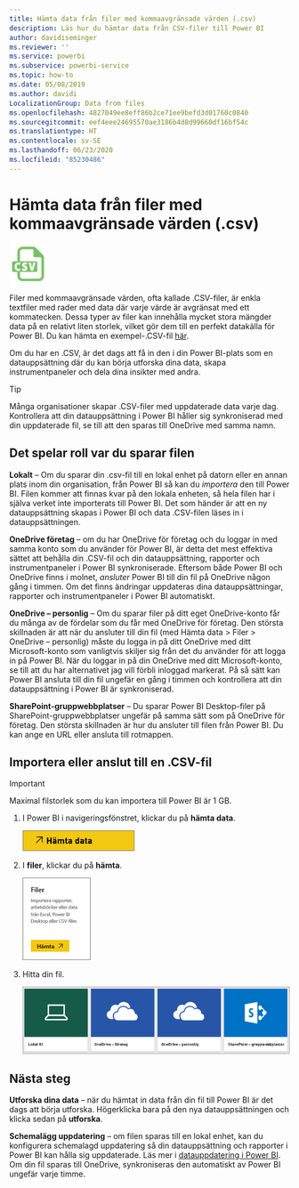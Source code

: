 ```yaml
---
title: Hämta data från filer med kommaavgränsade värden (.csv)
description: Läs hur du hämtar data från CSV-filer till Power BI
author: davidiseminger
ms.reviewer: ''
ms.service: powerbi
ms.subservice: powerbi-service
ms.topic: how-to
ms.date: 05/08/2019
ms.author: davidi
LocalizationGroup: Data from files
ms.openlocfilehash: 4827049ee8eff86b2ce71ee9befd3d01760c0840
ms.sourcegitcommit: eef4eee24695570ae3186b4d8d99660df16bf54c
ms.translationtype: HT
ms.contentlocale: sv-SE
ms.lasthandoff: 06/23/2020
ms.locfileid: "85230486"
---
```

# <a name="get-data-from-comma-separated-value-csv-files"></a>Hämta data från filer med kommaavgränsade värden (.csv)
![](media/service-comma-separated-value-files/csv_icon.png)

Filer med kommaavgränsade värden, ofta kallade .CSV-filer, är enkla textfiler med rader med data där varje värde är avgränsat med ett kommatecken. Dessa typer av filer kan innehålla mycket stora mängder data på en relativt liten storlek, vilket gör dem till en perfekt datakälla för Power BI. Du kan hämta en exempel-.CSV-fil [här](https://go.microsoft.com/fwlink/?LinkID=619356).

Om du har en .CSV, är det dags att få in den i din Power BI-plats som en datauppsättning där du kan börja utforska dina data, skapa instrumentpaneler och dela dina insikter med andra.

>[!TIP]
>Många organisationer skapar .CSV-filer med uppdaterade data varje dag. Kontrollera att din datauppsättning i Power BI håller sig synkroniserad med din uppdaterade fil, se till att den sparas till OneDrive med samma namn.

## <a name="where-your-file-is-saved-makes-a-difference"></a>Det spelar roll var du sparar filen
**Lokalt** – Om du sparar din .csv-fil till en lokal enhet på datorn eller en annan plats inom din organisation, från Power BI så kan du *importera* den till Power BI. Filen kommer att finnas kvar på den lokala enheten, så hela filen har i själva verket inte importerats till Power BI. Det som händer är att en ny datauppsättning skapas i Power BI och data .CSV-filen läses in i datauppsättningen.

**OneDrive företag**  – om du har OneDrive för företag och du loggar in med samma konto som du använder för Power BI, är detta det mest effektiva sättet att behålla din .CSV-fil och din datauppsättning, rapporter och instrumentpaneler i Power BI synkroniserade. Eftersom både Power BI och OneDrive finns i molnet, *ansluter* Power BI till din fil på OneDrive någon gång i timmen. Om det finns ändringar uppdateras dina datauppsättningar, rapporter och instrumentpaneler i Power BI automatiskt.

**OneDrive – personlig** – Om du sparar filer på ditt eget OneDrive-konto får du många av de fördelar som du får med OneDrive för företag. Den största skillnaden är att när du ansluter till din fil (med Hämta data > Filer > OneDrive – personlig) måste du logga in på ditt OneDrive med ditt Microsoft-konto som vanligtvis skiljer sig från det du använder för att logga in på Power BI. När du loggar in på din OneDrive med ditt Microsoft-konto, se till att du har alternativet jag vill förbli inloggad markerat. På så sätt kan Power BI ansluta till din fil ungefär en gång i timmen och kontrollera att din datauppsättning i Power BI är synkroniserad.

**SharePoint-gruppwebbplatser** – Du sparar Power BI Desktop-filer på SharePoint-gruppwebbplatser ungefär på samma sätt som på OneDrive för företag. Den största skillnaden är hur du ansluter till filen från Power BI. Du kan ange en URL eller ansluta till rotmappen.

## <a name="import-or-connect-to-a-csv-file"></a>Importera eller anslut till en .CSV-fil
>[!IMPORTANT]
>Maximal filstorlek som du kan importera till Power BI är 1 GB.

1. I Power BI i navigeringsfönstret, klickar du på **hämta data**.
   
   ![](media/service-comma-separated-value-files/csv_get_data_button.png)
2. I **filer**, klickar du på **hämta**.
   
   ![](media/service-comma-separated-value-files/csv_files_get.png)
3. Hitta din fil.
   
   ![](media/service-comma-separated-value-files/csv_find_your_file.png)

## <a name="next-steps"></a>Nästa steg
**Utforska dina data** – när du hämtat in data från din fil till Power BI är det dags att börja utforska. Högerklicka bara på den nya datauppsättningen och klicka sedan på **utforska**.

**Schemalägg uppdatering** – om filen sparas till en lokal enhet, kan du konfigurera schemalagd uppdatering så din datauppsättning och rapporter i Power BI kan hålla sig uppdaterade. Läs mer i [datauppdatering i Power BI](refresh-data.md). Om din fil sparas till OneDrive, synkroniseras den automatiskt av Power BI ungefär varje timme.

